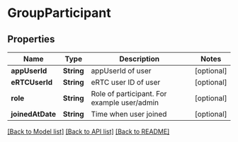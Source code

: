 # GroupParticipant

## Properties
Name | Type | Description | Notes
------------ | ------------- | ------------- | -------------
**appUserId** | **String** | appUserId of user | [optional] 
**eRTCUserId** | **String** | eRTC user ID of user | [optional] 
**role** | **String** | Role of participant. For example user/admin | [optional] 
**joinedAtDate** | **String** | Time when user joined | [optional] 

[[Back to Model list]](../README.md#documentation-for-models) [[Back to API list]](../README.md#documentation-for-api-endpoints) [[Back to README]](../README.md)


